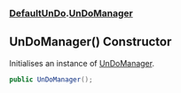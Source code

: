 ### [DefaultUnDo](./DefaultUnDo.md 'DefaultUnDo').[UnDoManager](./DefaultUnDo-UnDoManager.md 'DefaultUnDo.UnDoManager')
## UnDoManager() Constructor
Initialises an instance of [UnDoManager](./DefaultUnDo-UnDoManager.md 'DefaultUnDo.UnDoManager').  
```csharp
public UnDoManager();
```
